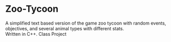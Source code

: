 # Zoo-Tycoon
A simplified text based version of the game zoo tycoon with random events, objectives, and several animal types with different stats.  
Written in C++.
Class Project
